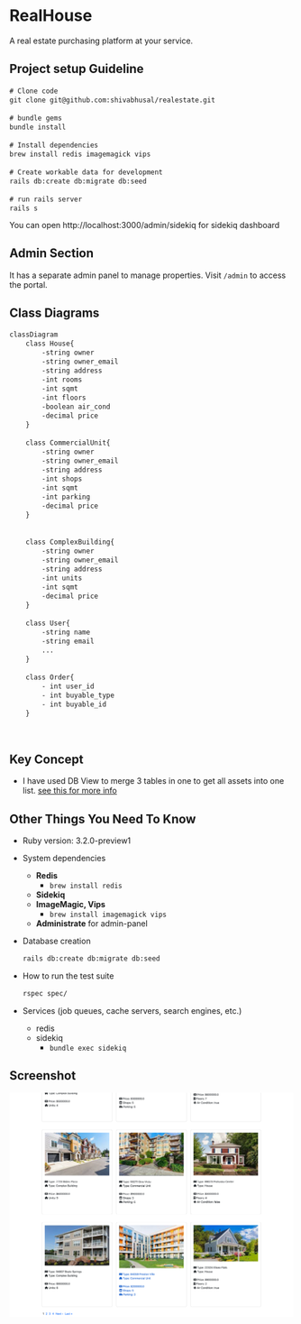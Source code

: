 # RealHouse

A real estate purchasing platform at your service.

## Project setup Guideline
```
# Clone code
git clone git@github.com:shivabhusal/realestate.git

# bundle gems
bundle install

# Install dependencies
brew install redis imagemagick vips

# Create workable data for development
rails db:create db:migrate db:seed

# run rails server
rails s
```

You can open http://localhost:3000/admin/sidekiq for sidekiq dashboard 

## Admin Section
It has a separate admin panel to manage properties. Visit `/admin` to access the portal. 

## Class Diagrams

```mermaid
classDiagram
    class House{
        -string owner
        -string owner_email
        -string address
        -int rooms
        -int sqmt
        -int floors
        -boolean air_cond
        -decimal price
    }
    
    class CommercialUnit{
        -string owner
        -string owner_email
        -string address
        -int shops
        -int sqmt
        -int parking
        -decimal price
    }

    
    class ComplexBuilding{
        -string owner
        -string owner_email
        -string address
        -int units
        -int sqmt
        -decimal price
    }

    class User{
        -string name
        -string email
        ...
    }
    
    class Order{
        - int user_id
        - int buyable_type
        - int buyable_id
    }

            

```

## Key Concept
- I have used DB View to merge 3 tables in one to get all assets into one list. [see this for more info](/db/migrate/20220727233954_create_properties.rb)

## Other Things You Need To Know

* Ruby version: 3.2.0-preview1

* System dependencies
  - **Redis**
    - ```brew install redis``` 
  - **Sidekiq**
  - **ImageMagic, Vips**
    - ```brew install imagemagick vips```
  - **Administrate** for admin-panel

* Database creation
    ```bash
    rails db:create db:migrate db:seed
    ```

* How to run the test suite
    ```bash
    rspec spec/
    ```

* Services (job queues, cache servers, search engines, etc.)
  - redis
  - sidekiq
    - ```bundle exec sidekiq```

## Screenshot
![](./screenshot.png)
